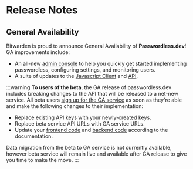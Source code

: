 # Release Notes

## General Availability

Bitwarden is proud to announce General Availability of **Passwordless.dev**! GA improvements include:

- An all-new [admin console](admin-console) to help you quickly get started implementing passwordless, configuring settings, and monitoring users.
- A suite of updates to the [Javascript Client](frontend/javascript) and [API](api).

:::warning
**To users of the beta**, the GA release of passwordless.dev includes breaking changes to the API that will be released to a net-new service. All beta users [sign up for the GA service]() as soon as they're able and make the following changes to their implementation:

- Replace existing API keys with your newly-created keys.
- Replace beta service API URLs with GA service URLs.
- Update your [frontend code](frontend) and [backend code](api) according to the documentation.

Data migration from the beta to GA service is not currently available, however beta service will remain live and available after GA release to give you time to make the move.
:::
